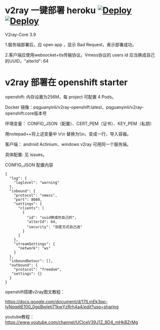 # v2ray 一键部署 heroku [![Deploy](https://www.herokucdn.com/deploy/button.png)](https://heroku.com/deploy?template=https://github.com/wangyi2005/v2ray-heroku) [![Deploy](https://www.herokucdn.com/deploy/button.png)](https://heroku.com/deploy?template=https://github.com/pqguanyinli/v2ray-heroku)
V2ray-Core 3.9

1.服务端部署后，应 open app ，显示 Bad Request，表示部署成功。

2.客户端应使用websocket+tls传输协议。Vmess协议的 users id 应当换成自己的UUID，"alterId": 64
# v2ray 部署在 openshift starter
openshift: 内存设置为256M，每 project 可配置 4 Pods。

Docker 镜像：pqguanyinli/v2ray-openshift:latest，pqguanyinli/v2ray-openshift:core版本号

环境变量： CONFIG_JSON（配置）、CERT_PEM（证书）、KEY_PEM（私钥）

用notepad++将上述变量中 \r\n 替换为\\\n，变成一行，导入容器。

客户端： android Actinium、windows v2ray 可用同一个服务端。

具体配置: 见 issues。

CONFIG_JSON 配置内容
```
{
  "log": {
    "loglevel": "warning"
  },
  "inbound": {
    "protocol": "vmess",
    "port": 8080,
    "settings": {
      "clients": [
        {
          "id": "uuid换成你自己的",
          "alterId": 64,
          "security": "加密方式自己选"
        }
      ]
    },
    "streamSettings": {
      "network": "ws"
    }
  },
  "inboundDetour": [],
  "outbound": {
    "protocol": "freedom",
   "settings": {}
  }
}
```
openshift搭建v2ray图文教程：

https://docs.google.com/document/d/17lLmEk3pp-IyNqqdtE100_0gpBwIetj71kwYzRrh4a4/edit?usp=sharing

youtube教程：https://www.youtube.com/channel/UClceV39J1Z_9D4_mHkBZrMg
